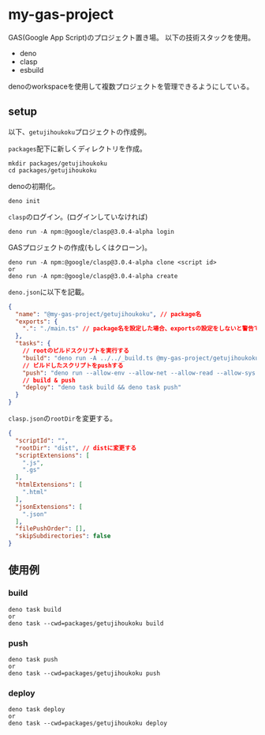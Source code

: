# my-gas-project

GAS(Google App Script)のプロジェクト置き場。
以下の技術スタックを使用。

- deno
- clasp
- esbuild

denoのworkspaceを使用して複数プロジェクトを管理できるようにしている。

## setup

以下、`getujihoukoku`プロジェクトの作成例。

`packages`配下に新しくディレクトリを作成。

```
mkdir packages/getujihoukoku
cd packages/getujihoukoku
```

denoの初期化。

```
deno init
```

`clasp`のログイン。(ログインしていなければ)

```
deno run -A npm:@google/clasp@3.0.4-alpha login
```

GASプロジェクトの作成(もしくはクローン)。

```
deno run -A npm:@google/clasp@3.0.4-alpha clone <script id>
or
deno run -A npm:@google/clasp@3.0.4-alpha create
```

`deno.json`に以下を記載。

```json
{
  "name": "@my-gas-project/getujihoukoku", // package名
  "exports": {
    ".": "./main.ts" // package名を設定した場合、exportsの設定をしないと警告でるので
  },
  "tasks": {
    // rootのビルドスクリプトを実行する
    "build": "deno run -A ../../_build.ts @my-gas-project/getujihoukoku",
    // ビルドしたスクリプトをpushする
    "push": "deno run --allow-env --allow-net --allow-read --allow-sys --allow-write npm:@google/clasp@3.0.4-alpha push -f",
    // build & push
    "deploy": "deno task build && deno task push"
  }
}
```

`clasp.json`の`rootDir`を変更する。

```json
{
  "scriptId": "",
  "rootDir": "dist", // distに変更する
  "scriptExtensions": [
    ".js",
    ".gs"
  ],
  "htmlExtensions": [
    ".html"
  ],
  "jsonExtensions": [
    ".json"
  ],
  "filePushOrder": [],
  "skipSubdirectories": false
}
```

## 使用例

### build

```
deno task build
or
deno task --cwd=packages/getujihoukoku build
```

### push

```
deno task push
or
deno task --cwd=packages/getujihoukoku push
```

### deploy

```
deno task deploy
or
deno task --cwd=packages/getujihoukoku deploy
```